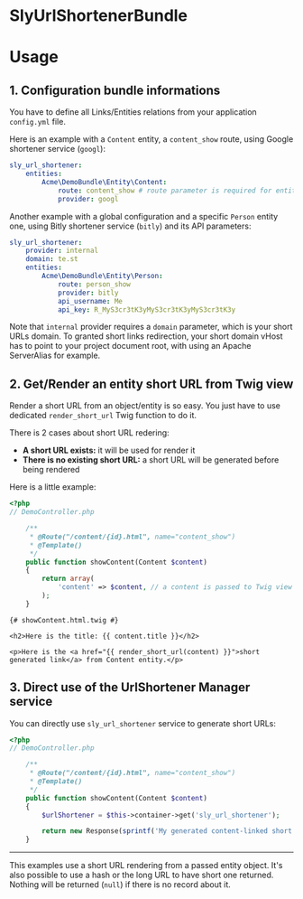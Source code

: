 SlyUrlShortenerBundle
====================

# Usage

## 1. Configuration bundle informations

You have to define all Links/Entities relations from your application `config.yml` file.

Here is an example with a `Content` entity, a `content_show` route, using Google shortener service (`googl`):

```yaml
sly_url_shortener:
    entities:
        Acme\DemoBundle\Entity\Content:
            route: content_show # route parameter is required for entities
            provider: googl
```

Another example with a global configuration and a specific `Person` entity one,
using Bitly shortener service (`bitly`) and its API parameters:

```yaml
sly_url_shortener:
    provider: internal
    domain: te.st
    entities:
        Acme\DemoBundle\Entity\Person:
            route: person_show
            provider: bitly
            api_username: Me
            api_key: R_MyS3cr3tK3yMyS3cr3tK3yMyS3cr3tK3y
```

Note that `internal` provider requires a `domain` parameter,
which is your short URLs domain. To granted short links redirection,
your short domain vHost has to point to your project document root,
with using an Apache ServerAlias for example.

## 2. Get/Render an entity short URL from Twig view

Render a short URL from an object/entity is so easy.
You just have to use dedicated `render_short_url` Twig function to do it.

There is 2 cases about short URL redering:

- **A short URL exists:** it will be used for render it
- **There is no existing short URL:** a short URL will be generated before being rendered

Here is a little example:

```php
<?php
// DemoController.php

    /**
     * @Route("/content/{id}.html", name="content_show")
     * @Template()
     */
    public function showContent(Content $content)
    {
        return array(
            'content' => $content, // a content is passed to Twig view
        );
    }
```

```twig
{# showContent.html.twig #}

<h2>Here is the title: {{ content.title }}</h2>

<p>Here is the <a href="{{ render_short_url(content) }}">short generated link</a> from Content entity.</p>
```

## 3. Direct use of the UrlShortener Manager service

You can directly use `sly_url_shortener` service to generate short URLs:

```php
<?php
// DemoController.php

    /**
     * @Route("/content/{id}.html", name="content_show")
     * @Template()
     */
    public function showContent(Content $content)
    {
        $urlShortener = $this->container->get('sly_url_shortener');

        return new Response(sprintf('My generated content-linked short URL: %s', $urlShortener->getShortUrl($content)));
    }
```

-----

This examples use a short URL rendering from a passed entity object.
It's also possible to use a hash or the long URL to have short one returned.
Nothing will be returned (`null`) if there is no record about it.
